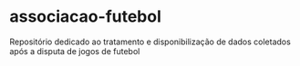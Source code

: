 # associacao-futebol
Repositório dedicado ao tratamento e disponibilização de dados coletados após a disputa de jogos de futebol
